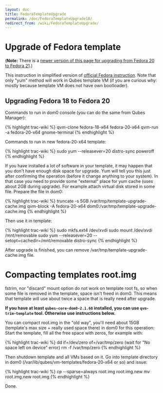 ```yaml
---
layout: doc
title: FedoraTemplateUpgrade
permalink: /doc/FedoraTemplateUpgrade18/
redirect_from: /wiki/FedoraTemplateUpgrade/
---
```


Upgrade of Fedora template
==========================

(**Note:** There is a [newer version of this page for upgrading from Fedora 20 to Fedora 21](/doc/FedoraTemplateUpgrade20/).)

This instruction in simplified version of [official Fedora instruction](https://fedoraproject.org/wiki/Upgrading_Fedora_using_yum). Note that only "yum" method will work in Qubes template VM (if you are curious why: mostly because template VM does not have own bootloader).

Upgrading Fedora 18 to Fedora 20
--------------------------------

Commands to run in dom0 console (you can do the same from Qubes Manager):

{% highlight trac-wiki %}
qvm-clone fedora-18-x64 fedora-20-x64
qvm-run -a fedora-20-x64 gnome-terminal
{% endhighlight %}

Commands to run in new fedora-20-x64 template:

{% highlight trac-wiki %}
sudo yum --releasever=20 distro-sync
poweroff
{% endhighlight %}

If you have installed a lot of software in your template, it may happen that you don't have enough disk space for upgrade. Yum will tell you this just after confirming the operation (before it change anything to your system). In that case you need to provide some "external" place for yum cache (uses about 2GB during upgrade). For example attach virtual disk stored in some file. Prepare the file in dom0:

{% highlight trac-wiki %}
truncate -s 5GB /var/tmp/template-upgrade-cache.img
qvm-block -A fedora-20-x64 dom0:/var/tmp/template-upgrade-cache.img
{% endhighlight %}

Then use it in template:

{% highlight trac-wiki %}
sudo mkfs.ext4 /dev/xvdi
sudo mount /dev/xvdi /mnt/removable
sudo yum --releasever=20 --setopt=cachedir=/mnt/removable distro-sync
{% endhighlight %}

After upgrade is finished, you can remove /var/tmp/template-upgrade-cache.img file.

Compacting templates root.img
=============================

fstrim, nor "discard" mount option do not work on template root fs, so when some file is removed in the template, space isn't freed in dom0. This means that template will use about twice a space that is really need after upgrade.

**If you have at least `qubes-core-dom0-2.1.68` installed, you can use `qvm-trim-template` tool. Otherwise use instructions below.**

You can compact root.img in the "old way", you'll need about 15GB (template's max size + really used space there) in dom0 for this operation: Start the template, fill all the free space with zeros, for example with:

{% highlight trac-wiki %}
dd if=/dev/zero of=/var/tmp/zero
(wait for "No space left on device" error)
rm -f /var/tmp/zero
{% endhighlight %}

Then shutdown template and all VMs based on it. Go into template directory in dom0 (/var/lib/qubes/vm-templates/fedora-20-x64 or so) and issue:

{% highlight trac-wiki %}
cp --sparse=always root.img root.img.new
mv root.img.new root.img
{% endhighlight %}

Done.
